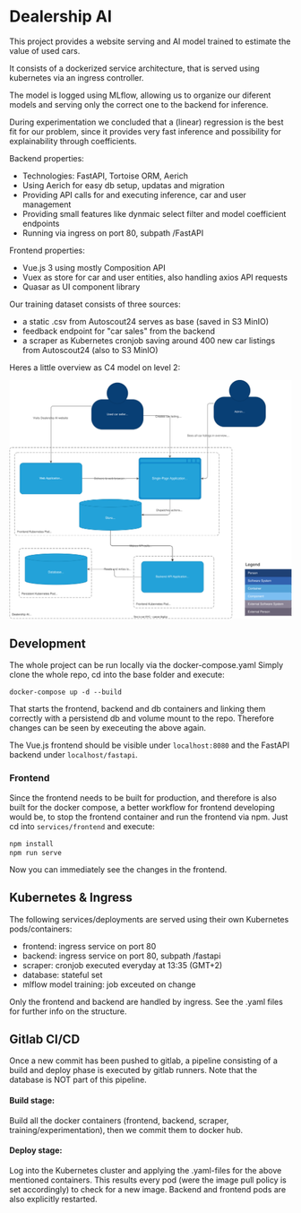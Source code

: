
# Dealership AI

This project provides a website serving and AI model trained to estimate the value of used cars.

It consists of a dockerized service architecture, that is served using kubernetes via an ingress controller.

The model is logged using MLflow,
allowing us to organize our diferent models and serving only the correct one to the backend for inference.

During experimentation we concluded that a (linear) regression is the best fit for our problem, since it provides very fast inference and possibility for explainability through coefficients.

Backend properties:
- Technologies: FastAPI, Tortoise ORM, Aerich
- Using Aerich for easy db setup, updatas and migration
- Providing API calls for and executing inference, car and user management
- Providing small features like dynmaic select filter and model coefficient endpoints
- Running via ingress on port 80, subpath /FastAPI

Frontend properties:
- Vue.js 3 using mostly Composition API
- Vuex as store for car and user entities, also handling axios API requests
- Quasar as UI component library

Our training dataset consists of three sources:
- a static .csv from Autoscout24 serves as base (saved in S3 MinIO)
- feedback endpoint for "car sales" from the backend 
- a scraper as Kubernetes cronjob saving around 400 new car listings from Autoscout24 (also to S3 MinIO)

Heres a little overview as C4 model on level 2:

![C4 Container Diagramm Level 2](C4ContainerLevel2.svg)


## Development

The whole project can be run locally via the docker-compose.yaml
Simply clone the whole repo, cd into the base folder and execute:

```
docker-compose up -d --build    
```

That starts the frontend, backend and db containers and linking them correctly with a persistend db and volume mount to the repo.
Therefore changes can be seen by execeuting the above again.

The Vue.js frontend should be visible under `localhost:8080` and the FastAPI backend under `localhost/fastapi`.

### Frontend
Since the frontend needs to be built for production, and therefore is also built for the docker compose, a better workflow for frontend developing would be, to stop the frontend container and run the frontend via npm.
Just cd into `services/frontend` and execute:

```
npm install
npm run serve
```
Now you can immediately see the changes in the frontend.


## Kubernetes & Ingress
The following services/deployments are served using their own Kubernetes pods/containers:
- frontend: ingress service on port 80
- backend: ingress service on port 80, subpath /fastapi
- scraper: cronjob executed everyday at 13:35 (GMT+2)
- database: stateful set
- mlflow model training: job exceuted on change

Only the frontend and backend are handled by ingress.
See the .yaml files for further info on the structure.

## Gitlab CI/CD 
Once a new commit has been pushed to gitlab, a pipeline consisting of a build and deploy phase is executed by gitlab runners.
Note that the database is NOT part of this pipeline.

#### Build stage:
Build all the docker containers (frontend, backend, scraper, training/experimentation),
then we commit them to docker hub.

#### Deploy stage:
Log into the Kubernetes cluster and applying the .yaml-files for the above mentioned containers.
This results every pod (were the image pull policy is set accordingly) to check for a new image.
Backend and frontend pods are also explicitly restarted.

